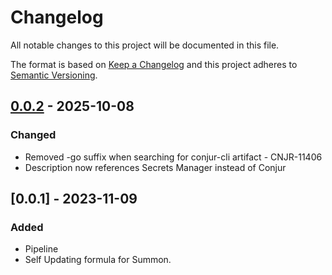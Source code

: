 # Changelog
All notable changes to this project will be documented in this file.

The format is based on [Keep a Changelog](http://keepachangelog.com/en/1.0.0/)
and this project adheres to [Semantic Versioning](http://semver.org/spec/v2.0.0.html).

## [0.0.2] - 2025-10-08
### Changed
- Removed -go suffix when searching for conjur-cli artifact - CNJR-11406
- Description now references Secrets Manager instead of Conjur

## [0.0.1] - 2023-11-09
### Added
- Pipeline
- Self Updating formula for Summon.

[0.0.2]: https://github.com/cyberark/homebrew-tools/compare/v0.0.1...v0.0.2